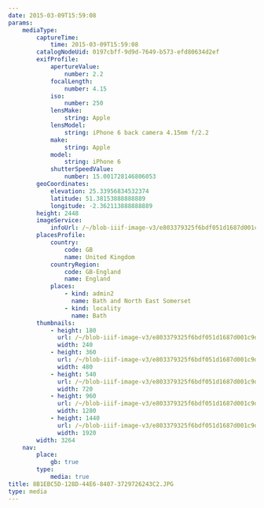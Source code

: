 ```yaml
---
date: 2015-03-09T15:59:08
params:
    mediaType:
        captureTime:
            time: 2015-03-09T15:59:08
        catalogNodeUid: 0197cbff-9d9d-7649-b573-efd80634d2ef
        exifProfile:
            apertureValue:
                number: 2.2
            focalLength:
                number: 4.15
            iso:
                number: 250
            lensMake:
                string: Apple
            lensModel:
                string: iPhone 6 back camera 4.15mm f/2.2
            make:
                string: Apple
            model:
                string: iPhone 6
            shutterSpeedValue:
                number: 15.001728146806053
        geoCoordinates:
            elevation: 25.33956834532374
            latitude: 51.38153888888889
            longitude: -2.362113888888889
        height: 2448
        imageService:
            infoUrl: /~/blob-iiif-image-v3/e803379325f6bdf051d1687d001c9d6240478c64bfe1484ba8a8b07f2ce5f277/info.json
        placesProfile:
            country:
                code: GB
                name: United Kingdom
            countryRegion:
                code: GB-England
                name: England
            places:
                - kind: admin2
                  name: Bath and North East Somerset
                - kind: locality
                  name: Bath
        thumbnails:
            - height: 180
              url: /~/blob-iiif-image-v3/e803379325f6bdf051d1687d001c9d6240478c64bfe1484ba8a8b07f2ce5f277/full/240%2C180/0/default.jpg
              width: 240
            - height: 360
              url: /~/blob-iiif-image-v3/e803379325f6bdf051d1687d001c9d6240478c64bfe1484ba8a8b07f2ce5f277/full/480%2C360/0/default.jpg
              width: 480
            - height: 540
              url: /~/blob-iiif-image-v3/e803379325f6bdf051d1687d001c9d6240478c64bfe1484ba8a8b07f2ce5f277/full/720%2C540/0/default.jpg
              width: 720
            - height: 960
              url: /~/blob-iiif-image-v3/e803379325f6bdf051d1687d001c9d6240478c64bfe1484ba8a8b07f2ce5f277/full/1280%2C960/0/default.jpg
              width: 1280
            - height: 1440
              url: /~/blob-iiif-image-v3/e803379325f6bdf051d1687d001c9d6240478c64bfe1484ba8a8b07f2ce5f277/full/1920%2C1440/0/default.jpg
              width: 1920
        width: 3264
    nav:
        place:
            gb: true
        type:
            media: true
title: 8B1EBC5D-128D-44E6-8407-3729726243C2.JPG
type: media
---
```

